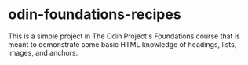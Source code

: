 # odin-foundations-recipes

This is a simple project in The Odin Project's Foundations course that is meant to demonstrate some basic HTML knowledge of headings, lists, images, and anchors.
